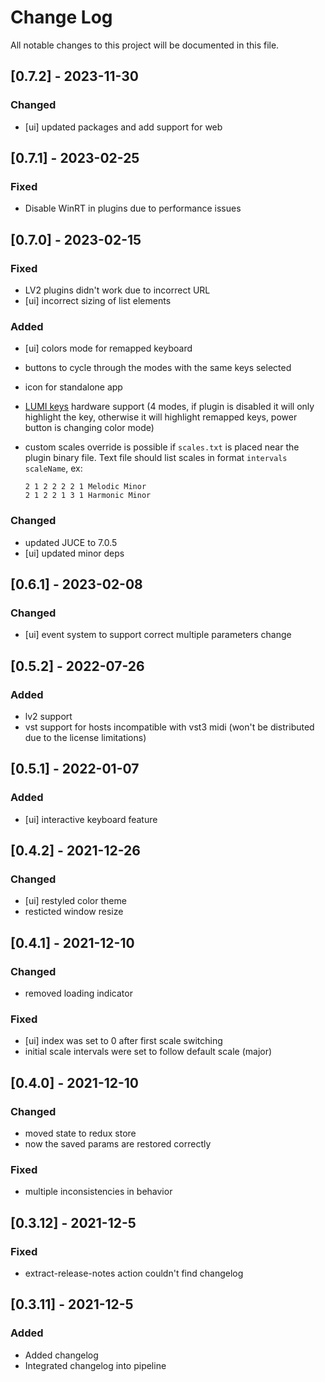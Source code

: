 # Change Log
All notable changes to this project will be documented in this file.

## [0.7.2] - 2023-11-30

### Changed

* [ui] updated packages and add support for web

## [0.7.1] - 2023-02-25

### Fixed

* Disable WinRT in plugins due to performance issues

## [0.7.0] - 2023-02-15

### Fixed

* LV2 plugins didn't work due to incorrect URL
* [ui] incorrect sizing of list elements

### Added

* [ui] colors mode for remapped keyboard
* buttons to cycle through the modes with the same keys selected
* icon for standalone app
* [LUMI keys](https://roli.com/products/blocks/lumi-keys-studio-edition) hardware support (4 modes, if plugin is disabled it will only highlight the key, otherwise it will highlight remapped keys, power button is changing color mode)
* custom scales override is possible if `scales.txt` is placed near the plugin binary file. Text file should list scales in format `intervals scaleName`, ex:
    
    ```
    2 1 2 2 2 2 1 Melodic Minor 
    2 1 2 2 1 3 1 Harmonic Minor
    ```

### Changed

* updated JUCE to 7.0.5
* [ui] updated minor deps

## [0.6.1] - 2023-02-08

### Changed

* [ui] event system to support correct multiple parameters change

## [0.5.2] - 2022-07-26

### Added

* lv2 support
* vst support for hosts incompatible with vst3 midi (won't be distributed due to the license limitations)

## [0.5.1] - 2022-01-07

### Added

* [ui] interactive keyboard feature

## [0.4.2] - 2021-12-26

### Changed

* [ui] restyled color theme
* resticted window resize

## [0.4.1] - 2021-12-10

### Changed

* removed loading indicator

### Fixed

* [ui] index was set to 0 after first scale switching
* initial scale intervals were set to follow default scale (major)

## [0.4.0] - 2021-12-10

### Changed

* moved state to redux store
* now the saved params are restored correctly

### Fixed

* multiple inconsistencies in behavior

## [0.3.12] - 2021-12-5

### Fixed

* extract-release-notes action couldn't find changelog

## [0.3.11] - 2021-12-5

### Added

* Added changelog
* Integrated changelog into pipeline